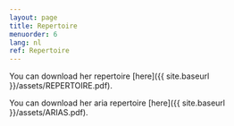 ```yaml
---
layout: page
title: Repertoire
menuorder: 6
lang: nl
ref: Repertoire
---
```


You can download her repertoire [here]({{ site.baseurl }}/assets/REPERTOIRE.pdf).

You can download her aria repertoire [here]({{ site.baseurl }}/assets/ARIAS.pdf).
